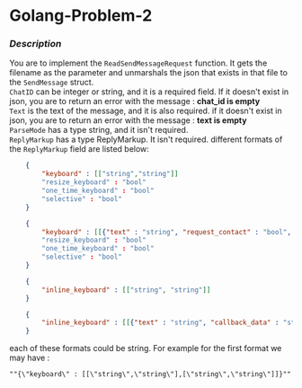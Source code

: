 # Golang-Problem-2


### *Description*

You are to implement the `ReadSendMessageRequest` function.
It gets the filename as the parameter and unmarshals the json that exists 
in that file to the `SendMessage` struct.\
`ChatID` can be integer or string, and it is a required field. If it doesn't exist in json, you are to return an error with
the message : **chat_id is empty**\
`Text` is the text of the message, and it is also required. if it doesn't exist in json, you are
to return an error with the message : **text is empty**\
`ParseMode` has a type string, and it isn't required.\
`ReplyMarkup` has a type ReplyMarkup. It isn't required.
different formats of the `ReplyMarkup` field are listed below:

```json
    {
        "keyboard" : [["string","string"]]
        "resize_keyboard" : "bool"
        "one_time_keyboard" : "bool"
        "selective" : "bool"
    }
```

```json
    {
        "keyboard" : [[{"text" : "string", "request_contact" : "bool", "request_location" : "bool"}]]
        "resize_keyboard" : "bool"
        "one_time_keyboard" : "bool"
        "selective" : "bool"
    }
```

```json
    {
        "inline_keyboard" : [["string", "string"]]
    }
```

```json
    {
        "inline_keyboard" : [[{"text" : "string", "callback_data" : "string", "url" : "string"}]]
    }
```

each of these formats could be string. For example for the first format we may have :

    ""{\"keyboard\" : [[\"string\",\"string\"],[\"string\",\"string\"]]}""
